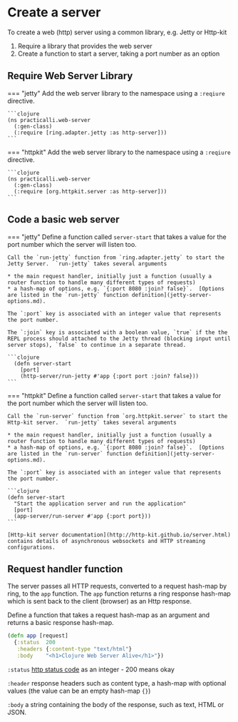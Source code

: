 # Create a server

To create  a web (http) server using a common library, e.g. Jetty or Http-kit

1. Require a library that provides the web server
2. Create a function to start a server, taking a port number as an option


## Require Web Server Library

=== "jetty"
    Add the web server library to the namespace using a `:reqiure` directive.

    ```clojure
    (ns practicalli.web-server
      (:gen-class)
      (:require [ring.adapter.jetty :as http-server]))
    ```

=== "httpkit"
    Add the web server library to the namespace using a `:reqiure` directive.

    ```clojure
    (ns practicalli.web-server
      (:gen-class)
      (:require [org.httpkit.server :as http-server]))
    ```

## Code a basic web server


=== "jetty"
    Define a function called `server-start` that takes a value for the port number which the server will listen too.

    Call the `run-jetty` function from `ring.adapter.jetty` to start the Jetty Server.  `run-jetty` takes several arguments

    * the main request handler, initially just a function (usually a router function to handle many different types of requests)
    * a hash-map of options, e.g. `{:port 8080 :join? false}`.  [Options are listed in the `run-jetty` function definition](jetty-server-options.md).

    The `:port` key is associated with an integer value that represents the port number.

    The `:join` key is associated with a boolean value, `true` if the the REPL process should attached to the Jetty thread (blocking input until server stops), `false` to continue in a separate thread.

    ```clojure
      (defn server-start
        [port]
        (http-server/run-jetty #'app {:port port :join? false}))
    ```

=== "httpkit"
    Define a function called `server-start` that takes a value for the port number which the server will listen too.

    Call the `run-server` function from `org.httpkit.server` to start the Http-kit server.  `run-jetty` takes several arguments

    * the main request handler, initially just a function (usually a router function to handle many different types of requests)
    * a hash-map of options, e.g. `{:port 8080 :join? false}`.  [Options are listed in the `run-server` function definition](jetty-server-options.md).

    The `:port` key is associated with an integer value that represents the port number.

    ```clojure
    (defn server-start
      "Start the application server and run the application"
      [port]
      (app-server/run-server #'app {:port port}))
    ```

    [Http-kit server documentation](http://http-kit.github.io/server.html) contains details of asynchronous websockets and HTTP streaming configurations.


## Request handler function

The server passes all HTTP requests, converted to a request hash-map by ring, to the `app` function.  The `app` function returns a ring response hash-map which is sent back to the client (browser) as an Http response.

Define a function that takes a request hash-map as an argument and returns a basic response hash-map.

```clojure
(defn app [request]
  {:status  200
   :headers {:content-type "text/html"}
   :body    "<h1>Clojure Web Server Alive</h1>"})
```


`:status` [http status code](https://www.w3.org/Protocols/rfc2616/rfc2616-sec10.html "W3.org Hypertext Transfer Protocol status code definitions") as an integer - 200 means okay

`:header` response headers such as content type, a hash-map with optional values (the value can be an empty hash-map `{}`)

`:body` a string containing the body of the response, such as text, HTML or JSON.
